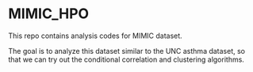 # MIMIC_HPO

This repo contains analysis codes for MIMIC dataset.

The goal is to analyze this dataset similar to the UNC asthma dataset, so that we can try out the conditional correlation and clustering algorithms. 
